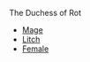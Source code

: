 






The Duchess of Rot


-   [Mage](http://10.0.0.60/index.php/Category:Mage "Category:Mage")
-   [Litch](http://10.0.0.60/index.php/Category:Litch "Category:Litch")
-   [Female](http://10.0.0.60/index.php/Category:Female "Category:Female")